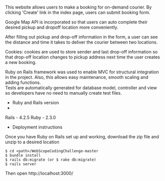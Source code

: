 
This website allows users to make a booking for on-demand courier. By clicking 'Create' link in the index page, 
users can submit booking form.

Google Map API is incorporated so that users can auto complete their desired pickup and 
dropoff location more conveniently. 

After filling out pickup and drop-off information in the form, a user can see the distance and time it takes to 
deliver the courier between two locations. 

Cookies: cookies are used to store sender and last drop-off information 
so that drop-off location changes to pickup address next time the user creates a new booking.

Ruby on Rails framework was used to enable MVC for structural integration in the project.
Also, this allows easy maintenance, smooth scaling and adding functions.  
Tests are automatically generated for database model, controller and view so developers have no need to
manually create test files. 

* Ruby and Rails version
* 
Rails - 4.2.5
Ruby - 2.3.0

* Deployment instructions

Once you have Ruby on Rails set up and working, download the zip file and unzip to a desired location

``` 
$ cd <path>/WebScopeCodingChallenge-master
$ bundle install
$ rails db:migrate (or $ rake db:migrate)
$ rails server

```
Then open http://localhost:3000/

